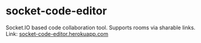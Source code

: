 # socket-code-editor
Socket.IO based code collaboration tool. Supports rooms via sharable links.  
Link: [socket-code-editor.herokuapp.com](https://socket-code-editor.herokuapp.com)
